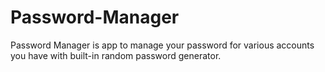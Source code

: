 # Password-Manager

Password Manager is app to manage your password for various accounts you have with built-in random password generator.
